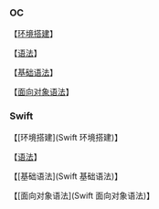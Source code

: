 ### OC

【[环境搭建](环境搭建)】

【[语法]()】

【[基础语法](基础语法)】

【[面向对象语法](面向对象语法)】

### Swift

【[环境搭建](Swift 环境搭建)】

【[语法]()】

【[基础语法](Swift 基础语法)】

【[面向对象语法](Swift 面向对象语法)】

